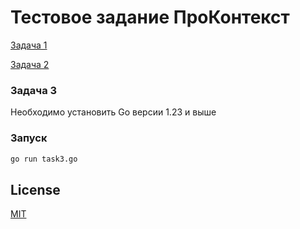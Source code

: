 # Тестовое задание ПроКонтекст

[Задача 1](task1.md)

[Задача 2](task2.md)

### Задача 3

Необходимо установить Go версии 1.23 и выше

### Запуск

```bash
go run task3.go
```

## License

[MIT](https://choosealicense.com/licenses/mit/)
